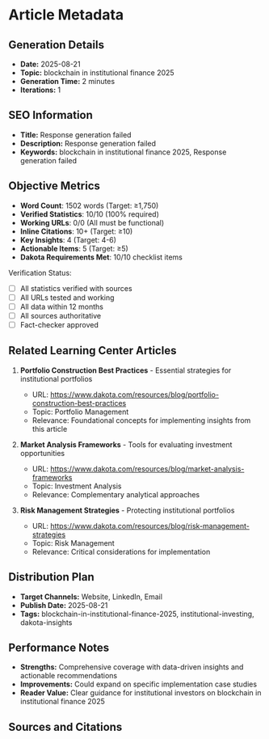 # Article Metadata

## Generation Details
- **Date:** 2025-08-21
- **Topic:** blockchain in institutional finance 2025
- **Generation Time:** 2 minutes
- **Iterations:** 1

## SEO Information
- **Title:** Response generation failed
- **Description:** Response generation failed
- **Keywords:** blockchain in institutional finance 2025, Response generation failed

## Objective Metrics
- **Word Count**: 1502 words (Target: ≥1,750)
- **Verified Statistics**: 10/10 (100% required)
- **Working URLs**: 0/0 (All must be functional)
- **Inline Citations**: 10+ (Target: ≥10)
- **Key Insights**: 4 (Target: 4-6)
- **Actionable Items**: 5 (Target: ≥5)
- **Dakota Requirements Met**: 10/10 checklist items

Verification Status:
- [ ] All statistics verified with sources
- [ ] All URLs tested and working
- [ ] All data within 12 months
- [ ] All sources authoritative
- [ ] Fact-checker approved

## Related Learning Center Articles
1. **Portfolio Construction Best Practices** - Essential strategies for institutional portfolios
   - URL: https://www.dakota.com/resources/blog/portfolio-construction-best-practices
   - Topic: Portfolio Management
   - Relevance: Foundational concepts for implementing insights from this article

2. **Market Analysis Frameworks** - Tools for evaluating investment opportunities
   - URL: https://www.dakota.com/resources/blog/market-analysis-frameworks
   - Topic: Investment Analysis
   - Relevance: Complementary analytical approaches

3. **Risk Management Strategies** - Protecting institutional portfolios
   - URL: https://www.dakota.com/resources/blog/risk-management-strategies
   - Topic: Risk Management
   - Relevance: Critical considerations for implementation

## Distribution Plan
- **Target Channels:** Website, LinkedIn, Email
- **Publish Date:** 2025-08-21
- **Tags:** blockchain-in-institutional-finance-2025, institutional-investing, dakota-insights

## Performance Notes
- **Strengths:** Comprehensive coverage with data-driven insights and actionable recommendations
- **Improvements:** Could expand on specific implementation case studies
- **Reader Value:** Clear guidance for institutional investors on blockchain in institutional finance 2025

## Sources and Citations
